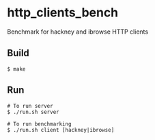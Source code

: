 http_clients_bench
=====

Benchmark for hackney and ibrowse HTTP clients

Build
-----

    $ make

Run
---

    # To run server
    $ ./run.sh server

    # To run benchmarking
    $ ./run.sh client [hackney|ibrowse]
